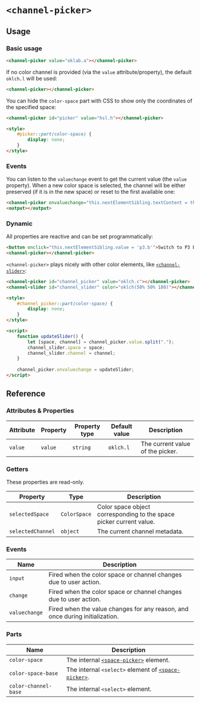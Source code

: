 # `<channel-picker>`

## Usage

### Basic usage

```html
<channel-picker value="oklab.a"></channel-picker>
```

If no color channel is provided (via the `value` attribute/property),
the default `oklch.l` will be used:

```html
<channel-picker></channel-picker>
```

You can hide the `color-space` part with CSS to show only the coordinates of the specified space:

```html
<channel-picker id="picker" value="hsl.h"></channel-picker>

<style>
	#picker::part(color-space) {
		display: none;
	}
</style>
```

### Events

You can listen to the `valuechange` event to get the current value (the `value` property). When a new color space is selected,
the channel will be either preserved (if it is in the new space) or reset to the first available one:

```html
<channel-picker onvaluechange="this.nextElementSibling.textContent = this.value"></channel-picker>
<output></output>
```

### Dynamic

All properties are reactive and can be set programmatically:

```html
<button onclick="this.nextElementSibling.value = 'p3.b'">Switch to P3 Blue</button>
<channel-picker></channel-picker>
```

`<channel-picker>` plays nicely with other color elements, like [`<channel-slider>`](../channel-slider):

```html
<channel-picker id="channel_picker" value="oklch.c"></channel-picker>
<channel-slider id="channel_slider" color="oklch(50% 50% 180)"></channel-slider>

<style>
	#channel_picker::part(color-space) {
		display: none;
	}
</style>

<script>
	function updateSlider() {
		let [space, channel] = channel_picker.value.split(".");
		channel_slider.space = space;
		channel_slider.channel = channel;
	}
	
	channel_picker.onvaluechange = updateSlider;
</script>
```

## Reference

### Attributes & Properties

| Attribute | Property | Property type | Default value | Description                      |
|-----------|----------|---------------|---------------|----------------------------------|
| `value`   | `value`  | `string`      | `oklch.l`     | The current value of the picker. |

### Getters

These properties are read-only.

| Property | Type | Description |
|----------|------|-------------|
| `selectedSpace` | `ColorSpace` | Color space object corresponding to the space picker current value. |
| `selectedChannel` | `object` | The current channel metadata.|

### Events

| Name            | Description                                                                    |
|-----------------|--------------------------------------------------------------------------------|
| `input`         | Fired when the color space or channel changes due to user action.              |
| `change`        | Fired when the color space or channel changes due to user action.              |
| `valuechange`   | Fired when the value changes for any reason, and once during initialization.   |

### Parts

| Name           | Description                                          |
|----------------|------------------------------------------------------|
| `color-space` | The internal [`<space-picker>`](../space-picker/) element. |
| `color-space-base` | The internal `<select>` element of [`<space-picker>`](../space-picker/). |
| `color-channel-base` | The internal `<select>` element. |
